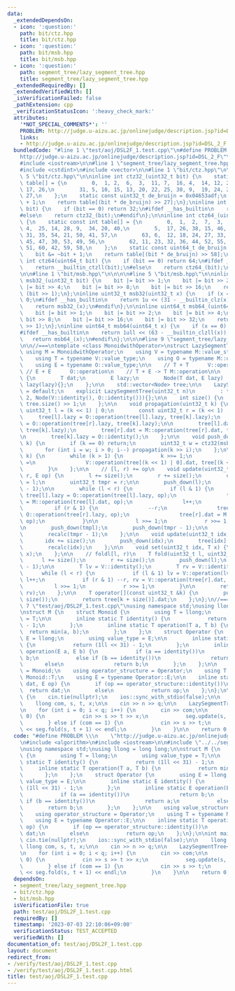 ```yaml
---
data:
  _extendedDependsOn:
  - icon: ':question:'
    path: bit/ctz.hpp
    title: bit/ctz.hpp
  - icon: ':question:'
    path: bit/msb.hpp
    title: bit/msb.hpp
  - icon: ':question:'
    path: segment_tree/lazy_segment_tree.hpp
    title: segment_tree/lazy_segment_tree.hpp
  _extendedRequiredBy: []
  _extendedVerifiedWith: []
  _isVerificationFailed: false
  _pathExtension: cpp
  _verificationStatusIcon: ':heavy_check_mark:'
  attributes:
    '*NOT_SPECIAL_COMMENTS*': ''
    PROBLEM: http://judge.u-aizu.ac.jp/onlinejudge/description.jsp?id=DSL_2_F
    links:
    - http://judge.u-aizu.ac.jp/onlinejudge/description.jsp?id=DSL_2_F
  bundledCode: "#line 1 \"test/aoj/DSL2F_1.test.cpp\"\n#define PROBLEM \\\n    \"\
    http://judge.u-aizu.ac.jp/onlinejudge/description.jsp?id=DSL_2_F\"\n#include <algorithm>\n\
    #include <iostream>\n\n#line 1 \"segment_tree/lazy_segment_tree.hpp\"\n\n\n\n\
    #include <cstdint>\n#include <vector>\n\n#line 1 \"bit/ctz.hpp\"\n\n\n\n#line\
    \ 5 \"bit/ctz.hpp\"\n\ninline int ctz32_(uint32_t bit) {\n    static const int\
    \ table[] = {\n        0,  1, 2,  6,  3,  11, 7,  16, 4,  14, 12, 21, 8,  23,\
    \ 17, 26,\n        31, 5, 10, 15, 13, 20, 22, 25, 30, 9,  19, 24, 29, 18, 28,\
    \ 27,\n    };\n    static const uint32_t de_bruijn = 0x04653adf;\n    bit &= ~bit\
    \ + 1;\n    return table[(bit * de_bruijn) >> 27];\n};\ninline int ctz32(uint32_t\
    \ bit) {\n    if (bit == 0) return 32;\n#ifdef __has_builtin\n    return __builtin_ctz(bit);\n\
    #else\n    return ctz32_(bit);\n#endif\n};\n\ninline int ctz64_(uint64_t bit)\
    \ {\n    static const int table[] = {\n        0,  1,  2,  7,  3,  13, 8,  19,\
    \ 4,  25, 14, 28, 9,  34, 20, 40,\n        5,  17, 26, 38, 15, 46, 29, 48, 10,\
    \ 31, 35, 54, 21, 50, 41, 57,\n        63, 6,  12, 18, 24, 27, 33, 39, 16, 37,\
    \ 45, 47, 30, 53, 49, 56,\n        62, 11, 23, 32, 36, 44, 52, 55, 61, 22, 43,\
    \ 51, 60, 42, 59, 58,\n    };\n    static const uint64_t de_bruijn = 0x0218a392cd3d5dbfull;\n\
    \    bit &= ~bit + 1;\n    return table[(bit * de_bruijn) >> 58];\n};\ninline\
    \ int ctz64(uint64_t bit) {\n    if (bit == 0) return 64;\n#ifdef __has_builtin\n\
    \    return __builtin_ctzll(bit);\n#else\n    return ctz64_(bit);\n#endif\n};\n\
    \n\n#line 1 \"bit/msb.hpp\"\n\n\n\n#line 5 \"bit/msb.hpp\"\n\ninline uint32_t\
    \ msb32_(uint32_t bit) {\n    bit |= bit >> 1;\n    bit |= bit >> 2;\n    bit\
    \ |= bit >> 4;\n    bit |= bit >> 8;\n    bit |= bit >> 16;\n    return bit ^\
    \ (bit >> 1);\n};\ninline uint32_t msb32(uint32_t x) {\n    if (x == 0) return\
    \ 0;\n#ifdef __has_builtin\n    return 1u << (31 - __builtin_clz(x));\n#else\n\
    \    return msb32_(x);\n#endif\n};\n\ninline uint64_t msb64_(uint64_t bit) {\n\
    \    bit |= bit >> 1;\n    bit |= bit >> 2;\n    bit |= bit >> 4;\n    bit |=\
    \ bit >> 8;\n    bit |= bit >> 16;\n    bit |= bit >> 32;\n    return bit ^ (bit\
    \ >> 1);\n};\ninline uint64_t msb64(uint64_t x) {\n    if (x == 0) return 0;\n\
    #ifdef __has_builtin\n    return 1ull << (63 - __builtin_clzll(x));\n#else\n \
    \   return msb64_(x);\n#endif\n};\n\n\n#line 9 \"segment_tree/lazy_segment_tree.hpp\"\
    \n\n//===\ntemplate <class MonoidwithOperator>\nstruct LazySegmentTree {\n   \
    \ using M = MonoidwithOperator;\n    using V = typename M::value_structure;\n\
    \    using T = typename V::value_type;\n    using O = typename M::operator_structure;\n\
    \    using E = typename O::value_type;\n\n    // T + T      V::operation\n   \
    \ // E + E      O::operation\n    // T + E -> T M::operation\n\n    struct Node\
    \ {\n        T dat;\n        E lazy;\n        Node(T dat, E lazy) : dat(dat),\
    \ lazy(lazy){};\n    };\n\n    std::vector<Node> tree;\n\n    LazySegmentTree()\
    \ = default;\n    explicit LazySegmentTree(uint32_t n)\n        : tree(n * 2 +\
    \ 2, Node(V::identity(), O::identity())){};\n\n    int size() {\n        return\
    \ tree.size() >> 1;\n    };\n\n    void propagation(uint32_t k) {\n        const\
    \ uint32_t l = (k << 1) | 0;\n        const uint32_t r = (k << 1) | 1;\n\n   \
    \     tree[l].lazy = O::operation(tree[l].lazy, tree[k].lazy);\n        tree[r].lazy\
    \ = O::operation(tree[r].lazy, tree[k].lazy);\n\n        tree[l].dat = M::operation(tree[l].dat,\
    \ tree[k].lazy);\n        tree[r].dat = M::operation(tree[r].dat, tree[k].lazy);\n\
    \n        tree[k].lazy = O::identity();\n    };\n\n    void push_down(uint32_t\
    \ k) {\n        if (k == 0) return;\n        uint32_t w = ctz32(msb32(k));\n \
    \       for (int i = w; i > 0; i--) propagation(k >> i);\n    };\n\n    void recalc(uint32_t\
    \ k) {\n        while (k > 1) {\n            k >>= 1;\n            tree[k].dat\
    \ =\n                V::operation(tree[(k << 1) | 0].dat, tree[(k << 1) | 1].dat);\n\
    \        }\n    };\n\n    // [l, r) += op\n    void update(uint32_t l, uint32_t\
    \ r, E op) {\n        l += size();\n        r += size();\n        uint32_t tmpl\
    \ = l;\n        uint32_t tmpr = r;\n\n        push_down(l);\n        push_down(r\
    \ - 1);\n\n        while (l < r) {\n            if (l & 1) {\n               \
    \ tree[l].lazy = O::operation(tree[l].lazy, op);\n                tree[l].dat\
    \ = M::operation(tree[l].dat, op);\n                l++;\n            }\n\n  \
    \          if (r & 1) {\n                --r;\n                tree[r].lazy =\
    \ O::operation(tree[r].lazy, op);\n                tree[r].dat = M::operation(tree[r].dat,\
    \ op);\n            }\n\n            l >>= 1;\n            r >>= 1;\n        }\n\
    \n        push_down(tmpl);\n        push_down(tmpr - 1);\n\n        recalc(tmpl);\n\
    \        recalc(tmpr - 1);\n    };\n\n    void update(uint32_t idx, T x) {\n \
    \       idx += size();\n        push_down(idx);\n        tree[idx].dat = x;\n\
    \        recalc(idx);\n    };\n\n    void set(uint32_t idx, T x) {\n        update(idx,\
    \ x);\n    };\n\n    // foldl[l, r)\n    T fold(uint32_t l, uint32_t r) {\n  \
    \      l += size();\n        r += size();\n        push_down(l);\n        push_down(r\
    \ - 1);\n\n        T lv = V::identity();\n        T rv = V::identity();\n\n  \
    \      while (l < r) {\n            if (l & 1) lv = V::operation(lv, tree[l].dat),\
    \ l++;\n            if (r & 1) --r, rv = V::operation(tree[r].dat, rv);\n\n  \
    \          l >>= 1;\n            r >>= 1;\n        }\n\n        return V::operation(lv,\
    \ rv);\n    };\n\n    T operator[](const uint32_t &k) {\n        push_down(k +\
    \ size());\n        return tree[k + size()].dat;\n    };\n};\n//===\n\n\n#line\
    \ 7 \"test/aoj/DSL2F_1.test.cpp\"\nusing namespace std;\nusing llong = long long;\n\
    \nstruct M {\n    struct Monoid {\n        using T = llong;\n        using value_type\
    \ = T;\n\n        inline static T identity() {\n            return (1ll << 31)\
    \ - 1;\n        };\n        inline static T operation(T a, T b) {\n          \
    \  return min(a, b);\n        };\n    };\n    struct Operator {\n        using\
    \ E = llong;\n        using value_type = E;\n\n        inline static E identity()\
    \ {\n            return (1ll << 31) - 1;\n        };\n        inline static E\
    \ operation(E a, E b) {\n            if (a == identity())\n                return\
    \ b;\n            else if (b == identity())\n                return a;\n     \
    \       else\n                return b;\n        };\n    };\n\n    using value_structure\
    \ = Monoid;\n    using operator_structure = Operator;\n    using T = typename\
    \ Monoid::T;\n    using E = typename Operator::E;\n\n    inline static T operation(T\
    \ dat, E op) {\n        if (op == operator_structure::identity())\n          \
    \  return dat;\n        else\n            return op;\n    };\n};\n\nint main()\
    \ {\n    cin.tie(nullptr);\n    ios::sync_with_stdio(false);\n\n    llong n, q;\n\
    \    llong com, s, t, x;\n\n    cin >> n >> q;\n\n    LazySegmentTree<M> seg(n);\n\
    \n    for (int i = 0; i < q; i++) {\n        cin >> com;\n\n        if (com ==\
    \ 0) {\n            cin >> s >> t >> x;\n            seg.update(s, t + 1, x);\n\
    \        } else if (com == 1) {\n            cin >> s >> t;\n            cout\
    \ << seg.fold(s, t + 1) << endl;\n        }\n    }\n\n    return 0;\n}\n"
  code: "#define PROBLEM \\\n    \"http://judge.u-aizu.ac.jp/onlinejudge/description.jsp?id=DSL_2_F\"\
    \n#include <algorithm>\n#include <iostream>\n\n#include \"../../segment_tree/lazy_segment_tree.hpp\"\
    \nusing namespace std;\nusing llong = long long;\n\nstruct M {\n    struct Monoid\
    \ {\n        using T = llong;\n        using value_type = T;\n\n        inline\
    \ static T identity() {\n            return (1ll << 31) - 1;\n        };\n   \
    \     inline static T operation(T a, T b) {\n            return min(a, b);\n \
    \       };\n    };\n    struct Operator {\n        using E = llong;\n        using\
    \ value_type = E;\n\n        inline static E identity() {\n            return\
    \ (1ll << 31) - 1;\n        };\n        inline static E operation(E a, E b) {\n\
    \            if (a == identity())\n                return b;\n            else\
    \ if (b == identity())\n                return a;\n            else\n        \
    \        return b;\n        };\n    };\n\n    using value_structure = Monoid;\n\
    \    using operator_structure = Operator;\n    using T = typename Monoid::T;\n\
    \    using E = typename Operator::E;\n\n    inline static T operation(T dat, E\
    \ op) {\n        if (op == operator_structure::identity())\n            return\
    \ dat;\n        else\n            return op;\n    };\n};\n\nint main() {\n   \
    \ cin.tie(nullptr);\n    ios::sync_with_stdio(false);\n\n    llong n, q;\n   \
    \ llong com, s, t, x;\n\n    cin >> n >> q;\n\n    LazySegmentTree<M> seg(n);\n\
    \n    for (int i = 0; i < q; i++) {\n        cin >> com;\n\n        if (com ==\
    \ 0) {\n            cin >> s >> t >> x;\n            seg.update(s, t + 1, x);\n\
    \        } else if (com == 1) {\n            cin >> s >> t;\n            cout\
    \ << seg.fold(s, t + 1) << endl;\n        }\n    }\n\n    return 0;\n}\n"
  dependsOn:
  - segment_tree/lazy_segment_tree.hpp
  - bit/ctz.hpp
  - bit/msb.hpp
  isVerificationFile: true
  path: test/aoj/DSL2F_1.test.cpp
  requiredBy: []
  timestamp: '2023-07-03 22:10:06+09:00'
  verificationStatus: TEST_ACCEPTED
  verifiedWith: []
documentation_of: test/aoj/DSL2F_1.test.cpp
layout: document
redirect_from:
- /verify/test/aoj/DSL2F_1.test.cpp
- /verify/test/aoj/DSL2F_1.test.cpp.html
title: test/aoj/DSL2F_1.test.cpp
---
```

